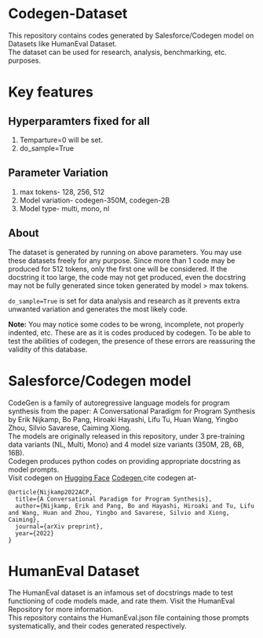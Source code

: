 # Codegen-Dataset 
This repository contains codes generated by Salesforce/Codegen model on Datasets like HumanEval Dataset.<br> The dataset can be used for research, analysis, benchmarking, etc. purposes. 

# Key features 

## Hyperparamters fixed for all
1) Temparture=0 will be set.
2) do_sample=True

## Parameter Variation
1) max tokens- 128, 256, 512
2) Model variation- codegen-350M, codegen-2B
3) Model type- multi, mono, nl

## About
The dataset is generated by running on above parameters. You may use these datasets freely for any purpose. Since more than 1 code may be produced for 512 tokens, only the first one will be considered. If the docstring it too large, the code may not get produced, even the docstring may not be fully generated since token generated by model > max tokens.

`do_sample=True` is set for data analysis and research as it prevents extra unwanted variation and generates the most likely code. 


**Note:** You may notice some codes to be wrong, incomplete, not properly indented, etc. These are as it is codes produced by codegen. To be able to test the abilities of codegen, the presence of these errors are reassuring the validity of this database.
# Salesforce/Codegen model
CodeGen is a family of autoregressive language models for program synthesis from the paper: A Conversational Paradigm for Program Synthesis by Erik Nijkamp, Bo Pang, Hiroaki Hayashi, Lifu Tu, Huan Wang, Yingbo Zhou, Silvio Savarese, Caiming Xiong.<br> The models are originally released in this repository, under 3 pre-training data variants (NL, Multi, Mono) and 4 model size variants (350M, 2B, 6B, 16B).
<br>
Codegen produces python codes on providing appropriate docstring as model prompts.<br>
Visit codegen on <a href="https://huggingface.co/">Hugging Face</a> <a href="https://huggingface.co/Salesforce/codegen-2B-mono"> Codegen </a> 
cite codegen at-
```
@article{Nijkamp2022ACP,
  title={A Conversational Paradigm for Program Synthesis},
  author={Nijkamp, Erik and Pang, Bo and Hayashi, Hiroaki and Tu, Lifu and Wang, Huan and Zhou, Yingbo and Savarese, Silvio and Xiong, Caiming},
  journal={arXiv preprint},
  year={2022}
}
```

# HumanEval Dataset
The HumanEval dataset is an infamous set of docstrings made to test functioning of code models made, and rate them. Visit the HumanEval Repository for more information. <br>
This repository contains the HumanEval.json file containing those prompts systematically, and their codes generated respectively.
